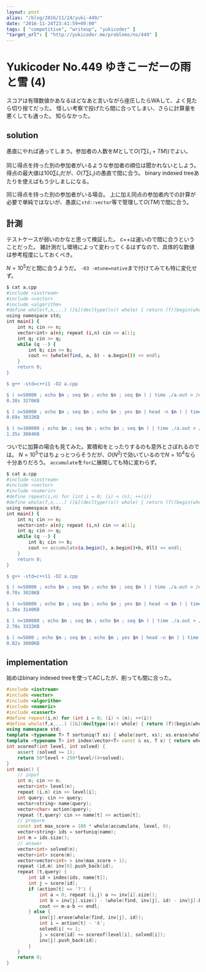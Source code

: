 ```yaml
---
layout: post
alias: "/blog/2016/11/24/yuki-449/"
date: "2016-11-24T23:41:59+09:00"
tags: [ "competitive", "writeup", "yukicoder" ]
"target_url": [ "http://yukicoder.me/problems/no/449" ]
---
```


# Yukicoder No.449 ゆきこーだーの雨と雪 (4)

スコアは有理数値かあなるほどなあと言いながら座圧したらWAして、よく見たら切り捨てだった。
怪しい考察で投げたら間に合ってしまい、さらに計算量を悪くしても通った。
知らなかった。

## solution

愚直にやれば通ってしまう。参加者の人数を$M$として$O(T \sum L_i + T M))$でよい。

同じ得点を持った別の参加者がいるような参加者の順位は聞かれないとしよう。
得点の最大値は$100 \sum L_i$だが、$O(T\sum L_i)$の愚直で間に合う。
binary indexed treeあたりを使えばもう少しましになる。

同じ得点を持った別の参加者がいる場合。
上に加え同点の参加者内での計算が必要で単純ではないが、愚直に`std::vector`等で管理して$O(T M)$で間に合う。

## 計測

テストケースが弱いのかなと思って検証した。
c++は速いので間に合うということだった。
雑計測だし環境によって変わってくるはずなので、具体的な数値は参考程度にしておくべき。

$N = 10^5$だと間に合うようだ。
`-O3 -mtune=native`まで付けてみても特に変化せず。

``` sh
$ cat a.cpp
#include <iostream>
#include <vector>
#include <algorithm>
#define whole(f,x,...) ([&](decltype((x)) whole) { return (f)(begin(whole), end(whole), ## __VA_ARGS__); })(x)
using namespace std;
int main() {
    int n; cin >> n;
    vector<int> a(n); repeat (i,n) cin >> a[i];
    int q; cin >> q;
    while (q --) {
        int b; cin >> b;
        cout << (whole(find, a, b) - a.begin()) << endl;
    }
    return 0;
}

$ g++ -std=c++11 -O2 a.cpp

$ ( n=50000 ; echo $n ; seq $n ; echo $n ; seq $n ) | time ./a.out > /dev/null
0.38s 3276KB

$ ( n=50000 ; echo $n ; seq $n ; echo $n ; yes $n | head -n $n ) | time ./a.out > /dev/null
0.69s 3032KB

$ ( n=100000 ; echo $n ; seq $n ; echo $n ; seq $n ) | time ./a.out > /dev/null
1.35s 3084KB
```

ついでに加算の場合も見てみた。累積和をとったりするのも意外とさぼれるのでは。
$N = 10^5$ではちょっとつらそうだが、$O(N^2)$で効いているので$N = 10^4$なら十分ありだろう。
`accumulate`を`for`に展開しても特に変わらず。

``` sh
$ cat a.cpp
#include <iostream>
#include <vector>
#include <numeric>
#define repeat(i,n) for (int i = 0; (i) < (n); ++(i))
#define whole(f,x,...) ([&](decltype((x)) whole) { return (f)(begin(whole), end(whole), ## __VA_ARGS__); })(x)
using namespace std;
int main() {
    int n; cin >> n;
    vector<int> a(n); repeat (i,n) cin >> a[i];
    int q; cin >> q;
    while (q --) {
        int b; cin >> b;
        cout << accumulate(a.begin(), a.begin()+b, 0ll) << endl;
    }
    return 0;
}

$ g++ -std=c++11 -O2 a.cpp

$ ( n=50000 ; echo $n ; seq $n ; echo $n ; seq $n ) | time ./a.out > /dev/null
0.70s 3028KB

$ ( n=50000 ; echo $n ; seq $n ; echo $n ; yes $n | head -n $n ) | time ./a.out > /dev/null
1.36s 3140KB

$ ( n=100000 ; echo $n ; seq $n ; echo $n ; seq $n ) | time ./a.out > /dev/null
2.78s 3332KB

$ ( n=5000 ; echo $n ; seq $n ; echo $n ; yes $n | head -n $n ) | time ./a.out > /dev/null
0.02s 3080KB
```

## implementation

始めはbinary indexed treeを使ってACしたが、削っても間に合った。

``` c++
#include <iostream>
#include <vector>
#include <algorithm>
#include <numeric>
#include <cassert>
#define repeat(i,n) for (int i = 0; (i) < (n); ++(i))
#define whole(f,x,...) ([&](decltype((x)) whole) { return (f)(begin(whole), end(whole), ## __VA_ARGS__); })(x)
using namespace std;
template <typename T> T sortuniq(T xs) { whole(sort, xs); xs.erase(whole(unique, xs), xs.end()); return xs; }
template <typename T> int index(vector<T> const & xs, T x) { return whole(lower_bound, xs, x) - xs.begin(); }
int scoreof(int level, int solved) {
    assert (solved >= 1);
    return 50*level + 250*level/(4+solved);
}
int main() {
    // input
    int n; cin >> n;
    vector<int> level(n);
    repeat (i,n) cin >> level[i];
    int query; cin >> query;
    vector<string> name(query);
    vector<char> action(query);
    repeat (t,query) cin >> name[t] >> action[t];
    // prepare
    const int max_score = 100 * whole(accumulate, level, 0);
    vector<string> ids = sortuniq(name);
    int m = ids.size();
    // answer
    vector<int> solved(n);
    vector<int> score(m);
    vector<vector<int> > inv(max_score + 1);
    repeat (id,m) inv[0].push_back(id);
    repeat (t,query) {
        int id = index(ids, name[t]);
        int j = score[id];
        if (action[t] == '?') {
            int a = 0; repeat (i,j) a += inv[i].size();
            int b = inv[j].size() - (whole(find, inv[j], id) - inv[j].begin()) - 1;
            cout << m-a-b << endl;
        } else {
            inv[j].erase(whole(find, inv[j], id));
            int i = action[t] - 'A';
            solved[i] += 1;
            j = score[id] += scoreof(level[i], solved[i]);
            inv[j].push_back(id);
        }
    }
    return 0;
}
```
